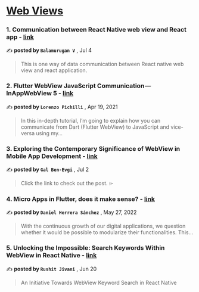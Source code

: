
<h1><a href=https://medium.com/tag/webview/recommended target="_blank" rel="noopener noreferrer">Web Views</a></h1>
<h3>1. Communication between React Native web view and React app - <a href=https://medium.com/@svbala99?source=tag_recommended_feed---------0-84----------webview----------d55655dc_752e_4d78_b870_48a2ccdfbec8------- target="_blank" rel="noopener noreferrer">link</a></h3>

✍️ **posted by `Balamurugan V`** <date> , Jul 4</date>

<blockquote>This is one way of data communication between React native web view and react application.</blockquote>

<h3>2. Flutter WebView JavaScript Communication — InAppWebView 5 - <a href=https://medium.com/@pichillilorenzo?source=tag_recommended_feed---------1-85----------webview----------d55655dc_752e_4d78_b870_48a2ccdfbec8------- target="_blank" rel="noopener noreferrer">link</a></h3>

✍️ **posted by `Lorenzo Pichilli`** <date> , Apr 19, 2021</date>

<blockquote>In this in-depth tutorial, I’m going to explain how you can communicate from Dart (Flutter WebView) to JavaScript and vice-versa using my…</blockquote>

<h3>3. Exploring the Contemporary Significance of WebView in Mobile App Development - <a href=https://medium.com/@ga1?source=tag_recommended_feed---------2-84----------webview----------d55655dc_752e_4d78_b870_48a2ccdfbec8------- target="_blank" rel="noopener noreferrer">link</a></h3>

✍️ **posted by `Gal Ben-Evgi`** <date> , Jul 2</date>

<blockquote>Click the link to check out the post. ⌲</blockquote>

<h3>4. Micro Apps in Flutter, does it make sense? - <a href=https://medium.com/@danielherresan?source=tag_recommended_feed---------3-85----------webview----------d55655dc_752e_4d78_b870_48a2ccdfbec8------- target="_blank" rel="noopener noreferrer">link</a></h3>

✍️ **posted by `Daniel Herrera Sánchez`** <date> , May 27, 2022</date>

<blockquote>With the continuous growth of our digital applications, we question whether it would be possible to modularize their functionalities. This…</blockquote>

<h3>5. Unlocking the Impossible: Search Keywords Within WebView in React Native - <a href=https://medium.com/@rushitjivani?source=tag_recommended_feed---------4-84----------webview----------d55655dc_752e_4d78_b870_48a2ccdfbec8------- target="_blank" rel="noopener noreferrer">link</a></h3>

✍️ **posted by `Rushit Jivani`** <date> , Jun 20</date>

<blockquote>An Initiative Towards WebView Keyword Search in React Native</blockquote>

